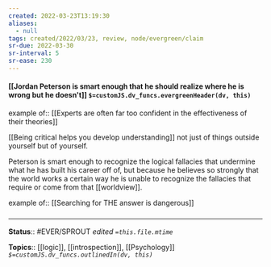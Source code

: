 ```yaml
---
created: 2022-03-23T13:19:30 
aliases:
  - null
tags: created/2022/03/23, review, node/evergreen/claim
sr-due: 2022-03-30
sr-interval: 5
sr-ease: 230
---
```


#### [[Jordan Peterson is smart enough that he should realize where he is wrong but he doesn't]] `$=customJS.dv_funcs.evergreenHeader(dv, this)`

example of:: [[Experts are often far too confident in the effectiveness of their theories]]

[[Being critical helps you develop understanding]] not just of things outside yourself but of yourself.

Peterson is smart enough to recognize the logical fallacies that undermine what he has built his career off of,
but because he believes so strongly that the world works a certain way
he is unable to recognize the fallacies that require or come from that [[worldview]].

example of:: [[Searching for THE answer is dangerous]]

### <hr class="footnote"/>

**Status**:: #EVER/SPROUT
*edited `=this.file.mtime`*

**Topics**:: [[logic]], [[introspection]], [[Psychology]] 
*`$=customJS.dv_funcs.outlinedIn(dv, this)`*
